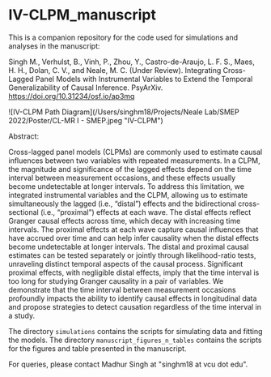 # IV-CLPM_manuscript

This is a companion repository for the code used for simulations and analyses in the manuscript:

Singh M., Verhulst, B., Vinh, P., Zhou, Y., Castro-de-Araujo, L. F. S., Maes, H. H., Dolan, C. V., and Neale, M. C. (Under Review). Integrating Cross-Lagged Panel Models with Instrumental Variables to Extend the Temporal Generalizability of Causal Inference. PsyArXiv. https://doi.org/10.31234/osf.io/ap3mq

![IV-CLPM Path Diagram](/Users/singhm18/Projects/Neale Lab/SMEP 2022/Poster/CL-MR I - SMEP.jpeg "IV-CLPM")

Abstract: 

Cross-lagged panel models (CLPMs) are commonly used to estimate causal influences between two variables with repeated measurements. In a CLPM, the magnitude and significance of the lagged effects depend on the time interval between measurement occasions, and these effects usually become undetectable at longer intervals. To address this limitation, we integrated instrumental variables and the CLPM, allowing us to estimate simultaneously the lagged (i.e., “distal”) effects and the bidirectional cross-sectional (i.e., “proximal”) effects at each wave. The distal effects reflect Granger causal effects across time, which decay with increasing time intervals. The proximal effects at each wave capture causal influences that have accrued over time and can help infer causality when the distal effects become undetectable at longer intervals. The distal and proximal causal estimates can be tested separately or jointly through likelihood-ratio tests, unraveling distinct temporal aspects of the causal process. Significant proximal effects, with negligible distal effects, imply that the time interval is too long for studying Granger causality in a pair of variables. We demonstrate that the time interval between measurement occasions profoundly impacts the ability to identify causal effects in longitudinal data and propose strategies to detect causation regardless of the time interval in a study. 


The directory `simulations` contains the scripts for simulating data and fitting the models. The directory `manuscript_figures_n_tables` contains the scripts for the figures and table presented in the manuscript.


For queries, please contact Madhur Singh at "singhm18 at vcu dot edu".
